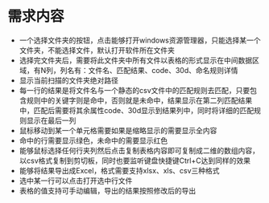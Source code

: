 # 需求内容
+ 一个选择文件夹的按钮，点击能够打开windows资源管理器，只能选择某一个文件夹，不能选择文件，默认打开软件所在文件夹
+ 选择完文件夹后，需要将此文件夹中所有文件以表格的形式显示在中间数据区域，有N列，列名有：文件名、匹配结果、code、30d、命名规则详情
+ 显示当前扫描的文件夹绝对路径
+ 每一行的结果是将文件名与一个静态的csv文件中的匹配规则去匹配，只要包含规则中的关键字则是命中，否则就是未命中，结果显示在第二列匹配结果中，匹配后需要将其余属性code、30d显示到结果列中，同时将详细的匹配规则显示在最后一列
+ 鼠标移动到某一个单元格需要如果是缩略显示的需要显示全内容
+ 命中的行需要显示绿色，未命中的需要显示红色
+ 能够鼠标选择任何行夹列然后点击复制表格内容即可复制成二维的数组内容，以csv格式复制到剪切板，同时也要监听键盘快捷键Ctrl+C达到同样的效果
+ 能够将结果导出成Excel，格式需要支持xlsx、xls、csv三种格式
+ 选中某一行可以点击打开选中行文件
+ 表格的值支持可手动编辑，导出的结果按照修改后的导出